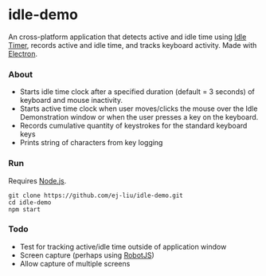 # idle-demo
An cross-platform application that detects active and idle time using [Idle Timer](https://github.com/thorst/jquery-idletimer), records active and idle time, and tracks keyboard activity. Made with [Electron](https://electron.atom.io/). 
### About
* Starts idle time clock after a specified duration (default = 3 seconds) of keyboard and mouse inactivity. 
* Starts active time clock when user moves/clicks the mouse over the Idle Demonstration window or when the user presses a key on the keyboard.
* Records cumulative quantity of keystrokes for the standard keyboard keys
* Prints string of characters from key logging
### Run
Requires [Node.js](https://nodejs.org/en/).
````
git clone https://github.com/ej-liu/idle-demo.git  
cd idle-demo  
npm start
````
### Todo
* Test for tracking active/idle time outside of application window
* Screen capture (perhaps using [RobotJS](https://github.com/octalmage/robotjs/tree/bitmap-save))
* Allow capture of multiple screens

